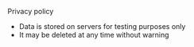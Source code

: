 Privacy policy

- Data is stored on servers for testing purposes only
- It may be deleted at any time without warning
